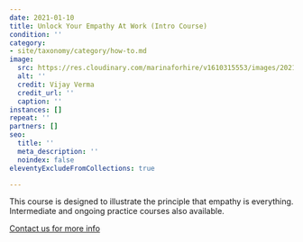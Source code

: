```yaml
---
date: 2021-01-10
title: Unlock Your Empathy At Work (Intro Course)
condition: ''
category:
- site/taxonomy/category/how-to.md
image:
  src: https://res.cloudinary.com/marinaforhire/v1610315553/images/2021/01/Allura_-_Keeping_in_Touch_nff4mm.png
  alt: ''
  credit: Vijay Verma
  credit_url: ''
  caption: ''
instances: []
repeat: ''
partners: []
seo:
  title: ''
  meta_description: ''
  noindex: false
eleventyExcludeFromCollections: true

---
```

This course is designed to illustrate the principle that empathy is everything. Intermediate and ongoing practice courses also available.

[Contact us for more info]()
